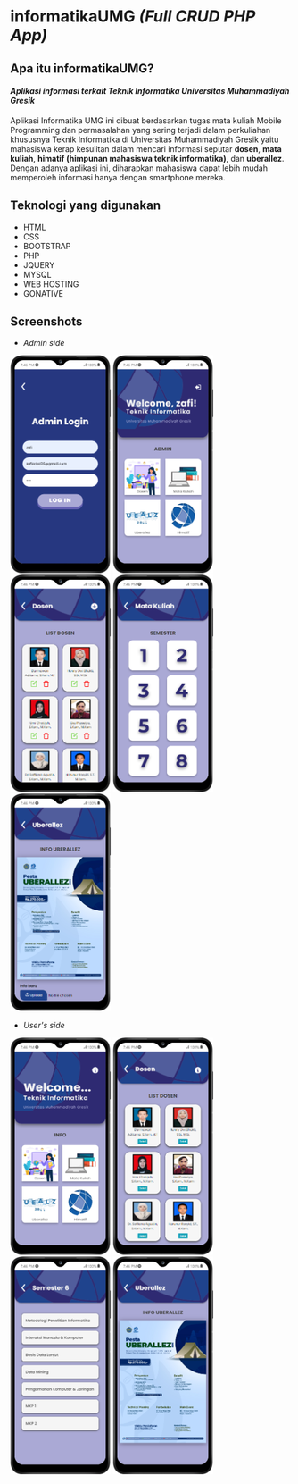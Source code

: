 # informatikaUMG *(Full CRUD PHP App)*

## Apa itu informatikaUMG?
#### *Aplikasi informasi terkait Teknik Informatika Universitas Muhammadiyah Gresik*
Aplikasi Informatika UMG ini dibuat berdasarkan tugas mata kuliah Mobile Programming dan permasalahan yang sering terjadi dalam perkuliahan khususnya Teknik Informatika di Universitas Muhammadiyah Gresik yaitu mahasiswa kerap kesulitan dalam mencari informasi seputar **dosen**, **mata kuliah**, **himatif (himpunan mahasiswa teknik informatika)**, dan **uberallez**. Dengan adanya aplikasi ini, diharapkan mahasiswa dapat lebih mudah memperoleh informasi hanya dengan smartphone mereka.

## Teknologi yang digunakan
- HTML
- CSS
- BOOTSTRAP
- PHP
- JQUERY
- MYSQL
- WEB HOSTING
- GONATIVE

## Screenshots
- *Admin side*

<img src="https://github.com/zafiramdhani/informatikaUMG/blob/main/screenshots/mobile%20(1).png?raw=true" width="180">&nbsp;<img src="https://github.com/zafiramdhani/informatikaUMG/blob/main/screenshots/mobile%20(2).png?raw=true" width="180">&nbsp;<img src="https://github.com/zafiramdhani/informatikaUMG/blob/main/screenshots/mobile%20(3).png?raw=true" width="180">&nbsp;<img src="https://github.com/zafiramdhani/informatikaUMG/blob/main/screenshots/mobile%20(7).png?raw=true" width="180">&nbsp;<img src="https://github.com/zafiramdhani/informatikaUMG/blob/main/screenshots/mobile%20(8).png?raw=true" width="180">

- *User's side*

<img src="https://github.com/zafiramdhani/informatikaUMG/blob/main/screenshots/mobile%20(10).png?raw=true" width="180">&nbsp;<img src="https://github.com/zafiramdhani/informatikaUMG/blob/main/screenshots/mobile%20(11).png?raw=true" width="180">&nbsp;<img src="https://github.com/zafiramdhani/informatikaUMG/blob/main/screenshots/mobile%20(14).png?raw=true" width="180">&nbsp;<img src="https://github.com/zafiramdhani/informatikaUMG/blob/main/screenshots/mobile%20(12).png?raw=true" width="180">
